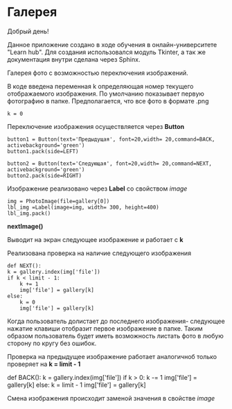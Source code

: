 Галерея
==========================================

Добрый день!

Данное приложение создано в ходе обучения в онлайн-университете "Learn hub".
Для создания использовался модуль Tkinter, а так же документация внутри сделана через Sphinx.

Галерея фото с возможностью переключения изображений.

В коде введена переменная k определяющая номер текущего 
отображаемого изображения. По умолчанию показывает первую фотографию в папке. Предполагается, что все фото в формате .png



    k = 0

Переключение изображения осуществляется через **Button**



    button1 = Button(text='Предыдущая', font=20,width= 20,command=BACK, activebackground='green')
    button1.pack(side=LEFT)

    button2 = Button(text='Следующая', font=20,width= 20,command=NEXT, activebackground='green')
    button2.pack(side=RIGHT)


Изображение реализовано через **Label** со свойством *image*



    img = PhotoImage(file=gallery[0])
    lbl_img =Label(image=img, width= 300, height=400)
    lbl_img.pack()

**nextImage()**

Выводит на экран следующее изображение и работает с **k**

Реализована проверка на наличие следующего изображения


    def NEXT():
    k = gallery.index(img['file'])
    if k < limit - 1:
        k += 1
        img['file'] = gallery[k]
    else:
        k = 0
        img['file'] = gallery[k]

Когда пользователь долистает до последнего изображения- следующее нажатие клавиши отобразит первое изображение в папке.
Таким образом пользователь будет иметь возможность листать фото в любую сторону по кругу без ошибок.

Проверка на предыдущее изображение работает аналогичноб только проверяет на **k = limit - 1**


   def BACK():
    k = gallery.index(img['file'])
    if k > 0:
        k -= 1
        img['file'] = gallery[k]
    else:
        k = limit - 1
        img['file'] = gallery[k]




Смена изображения происходит заменой значения в свойстве *image*








